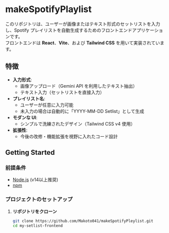 # makeSpotifyPlaylist

このリポジトリは、ユーザーが画像またはテキスト形式のセットリストを入力し、Spotify プレイリストを自動生成するためのフロントエンドアプリケーションです。  
フロントエンドは **React**、**Vite**、および **Tailwind CSS** を用いて実装されています。  


## 特徴

- **入力形式**:  
  - 画像アップロード（Gemini API を利用したテキスト抽出）
  - テキスト入力（セットリストを直接入力）
- **プレイリスト名**:  
  - ユーザーが任意に入力可能  
  - 未入力の場合は自動的に「YYYY-MM-DD Setlist」として生成
- **モダンな UI**:  
  - シンプルで洗練されたデザイン（Tailwind CSS v4 使用）
- **拡張性**:  
  - 今後の改修・機能拡張を視野に入れたコード設計

## Getting Started

### 前提条件

- [Node.js](https://nodejs.org/) (v14以上推奨)
- [npm](https://www.npmjs.com/) 

### プロジェクトのセットアップ

1. **リポジトリをクローン**

   ```bash
   git clone https://github.com/Makoto041/makeSpotifyPleylist.git
   cd my-setlist-frontend
